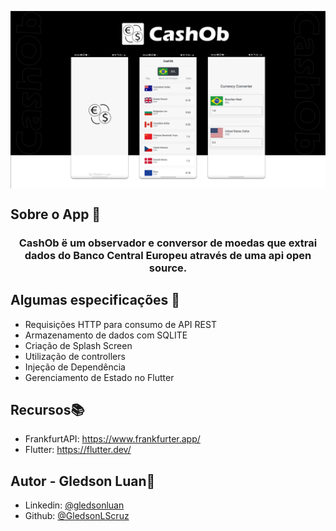 <p align="center">
<img align="center" src="assets/repo/banner.png"> </p>

## Sobre o App 📱

<h3 align="center">
CashOb ë um observador e conversor de moedas que extrai dados do Banco Central Europeu através de uma api open source.
</h3>

## Algumas especificações 📝
* Requisições HTTP para consumo de API REST
* Armazenamento de dados com SQLITE
* Criação de Splash Screen
* Utilização de controllers
* Injeção de Dependência
* Gerenciamento de Estado no Flutter


## Recursos📚
* FrankfurtAPI: https://www.frankfurter.app/
* Flutter: https://flutter.dev/


## **Autor - Gledson Luan**🚀
- Linkedin: [@gledsonluan](https://www.linkedin.com/in/gledsonluan/)
- Github: [@GledsonLScruz](https://github.com/GledsonLScruz)

